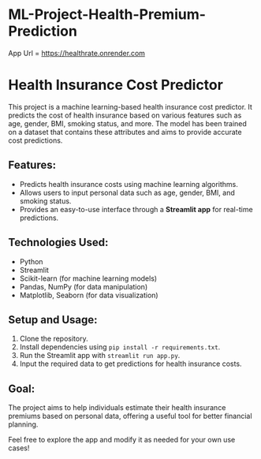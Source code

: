 # ML-Project-Health-Premium-Prediction
App Url = https://healthrate.onrender.com

# Health Insurance Cost Predictor

This project is a machine learning-based health insurance cost predictor. It predicts the cost of health insurance based on various features such as age, gender, BMI, smoking status, and more. The model has been trained on a dataset that contains these attributes and aims to provide accurate cost predictions.

## Features:
- Predicts health insurance costs using machine learning algorithms.
- Allows users to input personal data such as age, gender, BMI, and smoking status.
- Provides an easy-to-use interface through a **Streamlit app** for real-time predictions.

## Technologies Used:
- Python
- Streamlit
- Scikit-learn (for machine learning models)
- Pandas, NumPy (for data manipulation)
- Matplotlib, Seaborn (for data visualization)

## Setup and Usage:
1. Clone the repository.
2. Install dependencies using `pip install -r requirements.txt`.
3. Run the Streamlit app with `streamlit run app.py`.
4. Input the required data to get predictions for health insurance costs.

## Goal:
The project aims to help individuals estimate their health insurance premiums based on personal data, offering a useful tool for better financial planning.

Feel free to explore the app and modify it as needed for your own use cases!




















